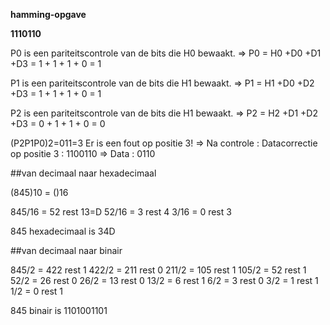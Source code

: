 **hamming-opgave**

**1110110**

P0 is een pariteitscontrole van de bits die H0 bewaakt. 
=> P0 = H0 +D0 +D1 +D3 = 1 + 1 + 1 + 0 = 1

P1 is een pariteitscontrole van de bits die H1 bewaakt. 
=> P1 = H1 +D0 +D2 +D3 = 1 + 1 + 1 + 0 = 1

P2 is een pariteitscontrole van de bits die H1 bewaakt. 
=> P2 = H2 +D1 +D2 +D3 = 0 + 1 + 1 + 0 = 0

(P2P1P0)2=011=3 
Er is een fout op positie 3!
=> Na controle : Datacorrectie op positie 3 : 1100110 => Data : 0110 


##van decimaal naar hexadecimaal

(845)10 = ()16
 
 845/16 = 52    rest 13=D
 52/16  = 3     rest 4
 3/16   = 0     rest 3

 845 hexadecimaal is 34D
  
##van decimaal naar binair

845/2 = 422  rest 1
422/2 = 211  rest 0
211/2 = 105  rest 1
105/2 = 52   rest 1
52/2  = 26   rest 0
26/2  = 13   rest 0
13/2  = 6    rest 1
6/2   = 3    rest 0
3/2   = 1    rest 1
1/2   = 0    rest 1

845 binair is 1101001101
